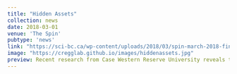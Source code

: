 ```yaml
---
title: "Hidden Assets"
collection: news
date: 2018-03-01
venue: 'The Spin'
pubtype: 'news'
link: "https://sci-bc.ca/wp-content/uploads/2018/03/spin-march-2018-final-for-web-1.pdf#page=30"
image: "https://cregglab.github.io/images/hiddenassets.jpg"
preview: Recent research from Case Western Reserve University reveals the spinal cord may have the ability to control breathing all by itself, without a connection to the brain...
---
```

